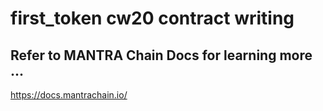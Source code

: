 # first_token cw20 contract writing

## Refer to MANTRA Chain Docs for learning more ...

https://docs.mantrachain.io/
